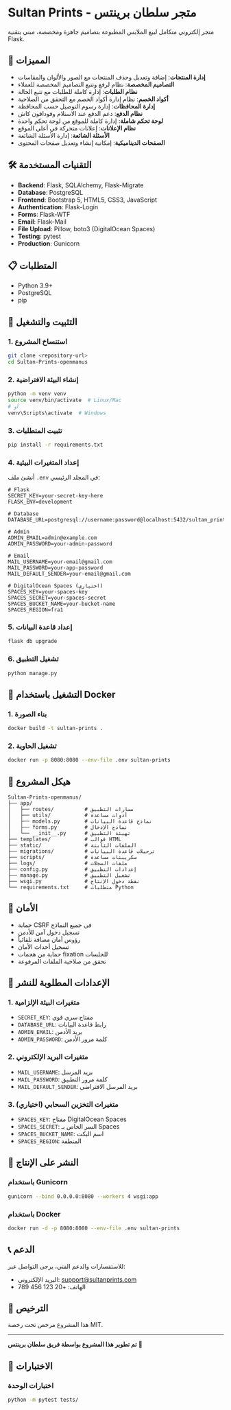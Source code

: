 # Sultan Prints - متجر سلطان برينتس

متجر إلكتروني متكامل لبيع الملابس المطبوعة بتصاميم جاهزة ومخصصة، مبني بتقنية Flask.

## 🚀 المميزات

- **إدارة المنتجات**: إضافة وتعديل وحذف المنتجات مع الصور والألوان والمقاسات
- **التصاميم المخصصة**: نظام لرفع وتتبع التصاميم المخصصة للعملاء
- **نظام الطلبات**: إدارة كاملة للطلبات مع تتبع الحالة
- **أكواد الخصم**: نظام إدارة أكواد الخصم مع التحقق من الصلاحية
- **إدارة المحافظات**: إدارة رسوم التوصيل حسب المحافظة
- **نظام الدفع**: دعم الدفع عند الاستلام وفودافون كاش
- **لوحة تحكم شاملة**: إدارة كاملة للموقع من لوحة تحكم واحدة
- **نظام الإعلانات**: إعلانات متحركة في أعلى الموقع
- **الأسئلة الشائعة**: إدارة الأسئلة الشائعة
- **الصفحات الديناميكية**: إمكانية إنشاء وتعديل صفحات المحتوى

## 🛠️ التقنيات المستخدمة

- **Backend**: Flask, SQLAlchemy, Flask-Migrate
- **Database**: PostgreSQL
- **Frontend**: Bootstrap 5, HTML5, CSS3, JavaScript
- **Authentication**: Flask-Login
- **Forms**: Flask-WTF
- **Email**: Flask-Mail
- **File Upload**: Pillow, boto3 (DigitalOcean Spaces)
- **Testing**: pytest
- **Production**: Gunicorn

## 📋 المتطلبات

- Python 3.9+
- PostgreSQL
- pip

## 🔧 التثبيت والتشغيل

### 1. استنساخ المشروع
```bash
git clone <repository-url>
cd Sultan-Prints-openmanus
```

### 2. إنشاء البيئة الافتراضية
```bash
python -m venv venv
source venv/bin/activate  # Linux/Mac
# أو
venv\Scripts\activate  # Windows
```

### 3. تثبيت المتطلبات
```bash
pip install -r requirements.txt
```

### 4. إعداد المتغيرات البيئية
أنشئ ملف `.env` في المجلد الرئيسي:
```env
# Flask
SECRET_KEY=your-secret-key-here
FLASK_ENV=development

# Database
DATABASE_URL=postgresql://username:password@localhost:5432/sultan_prints

# Admin
ADMIN_EMAIL=admin@example.com
ADMIN_PASSWORD=your-admin-password

# Email
MAIL_USERNAME=your-email@gmail.com
MAIL_PASSWORD=your-app-password
MAIL_DEFAULT_SENDER=your-email@gmail.com

# DigitalOcean Spaces (اختياري)
SPACES_KEY=your-spaces-key
SPACES_SECRET=your-spaces-secret
SPACES_BUCKET_NAME=your-bucket-name
SPACES_REGION=fra1
```

### 5. إعداد قاعدة البيانات
```bash
flask db upgrade
```

### 6. تشغيل التطبيق
```bash
python manage.py
```

## 🐳 التشغيل باستخدام Docker

### 1. بناء الصورة
```bash
docker build -t sultan-prints .
```

### 2. تشغيل الحاوية
```bash
docker run -p 8080:8080 --env-file .env sultan-prints
```

## 📁 هيكل المشروع

```
Sultan-Prints-openmanus/
├── app/
│   ├── routes/          # مسارات التطبيق
│   ├── utils/           # أدوات مساعدة
│   ├── models.py        # نماذج قاعدة البيانات
│   ├── forms.py         # نماذج الإدخال
│   └── __init__.py      # تهيئة التطبيق
├── templates/           # قوالب HTML
├── static/              # الملفات الثابتة
├── migrations/          # ترحيلات قاعدة البيانات
├── scripts/             # سكريبتات مساعدة
├── logs/                # ملفات السجلات
├── config.py            # إعدادات التطبيق
├── manage.py            # تشغيل التطبيق
├── wsgi.py              # نقطة دخول الإنتاج
└── requirements.txt     # متطلبات Python
```

## 🔐 الأمان

- حماية CSRF في جميع النماذج
- تسجيل دخول آمن للأدمن
- رؤوس أمان مضافة تلقائياً
- تسجيل أحداث الأمان
- حماية من هجمات fixation للجلسات
- تحقق من صلاحية الملفات المرفوعة

## 📧 الإعدادات المطلوبة للنشر

### 1. متغيرات البيئة الإلزامية
- `SECRET_KEY`: مفتاح سري قوي
- `DATABASE_URL`: رابط قاعدة البيانات
- `ADMIN_EMAIL`: بريد الأدمن
- `ADMIN_PASSWORD`: كلمة مرور الأدمن

### 2. متغيرات البريد الإلكتروني
- `MAIL_USERNAME`: بريد المرسل
- `MAIL_PASSWORD`: كلمة مرور التطبيق
- `MAIL_DEFAULT_SENDER`: بريد المرسل الافتراضي

### 3. متغيرات التخزين السحابي (اختياري)
- `SPACES_KEY`: مفتاح DigitalOcean Spaces
- `SPACES_SECRET`: السر الخاص بـ Spaces
- `SPACES_BUCKET_NAME`: اسم البكت
- `SPACES_REGION`: المنطقة

## 🚀 النشر على الإنتاج

### باستخدام Gunicorn
```bash
gunicorn --bind 0.0.0.0:8080 --workers 4 wsgi:app
```

### باستخدام Docker
```bash
docker run -d -p 8080:8080 --env-file .env sultan-prints
```

## 📞 الدعم

للاستفسارات والدعم الفني، يرجى التواصل عبر:
- البريد الإلكتروني: support@sultanprints.com
- الهاتف: +20 123 456 789

## 📄 الترخيص

هذا المشروع مرخص تحت رخصة MIT.

---

**تم تطوير هذا المشروع بواسطة فريق سلطان برينتس** 🎨

## 🧪 الاختبارات

### اختبارات الوحدة
```bash
python -m pytest tests/
```